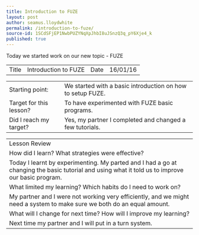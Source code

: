 ```yaml
---
title: Introduction to FUZE
layout: post
author: seamus.lloydwhite
permalink: /introduction-to-fuze/
source-id: 1SCdSFjEP1NwbPUZYNqXpJhbI8uJSnzQ3q_pY6Xje4_k
published: true
---
```

Today we started work on our new topic - FUZE

<table>
  <tr>
    <td>Title</td>
    <td>Introduction to FUZE</td>
    <td>Date</td>
    <td>16/01/16</td>
  </tr>
</table>


<table>
  <tr>
    <td>Starting point:</td>
    <td>We started with a basic introduction on how to setup FUZE.</td>
  </tr>
  <tr>
    <td>Target for this lesson?</td>
    <td>To have experimented with FUZE basic programs.</td>
  </tr>
  <tr>
    <td>Did I reach my target? </td>
    <td> Yes, my partner I completed and changed a few tutorials.</td>
  </tr>
</table>


<table>
  <tr>
    <td>Lesson Review</td>
  </tr>
  <tr>
    <td>How did I learn? What strategies were effective? </td>
  </tr>
  <tr>
    <td>Today I learnt by experimenting. My parted and I had a go at changing the basic tutorial and using what it told us to improve our basic program.</td>
  </tr>
  <tr>
    <td>What limited my learning? Which habits do I need to work on? </td>
  </tr>
  <tr>
    <td>My partner and I were not working very efficiently, and we might need a system to make sure we both do an equal amount.</td>
  </tr>
  <tr>
    <td>What will I change for next time? How will I improve my learning?</td>
  </tr>
  <tr>
    <td> Next time my partner and I will put in a turn system.</td>
  </tr>
</table>



